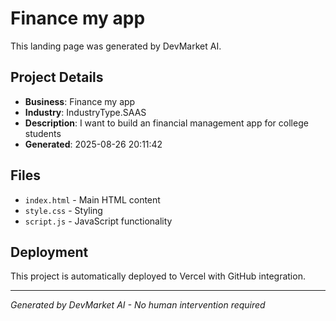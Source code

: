 # Finance my app

This landing page was generated by DevMarket AI.

## Project Details
- **Business**: Finance my app
- **Industry**: IndustryType.SAAS
- **Description**: I want to build an financial management app for college students 
- **Generated**: 2025-08-26 20:11:42

## Files
- `index.html` - Main HTML content
- `style.css` - Styling
- `script.js` - JavaScript functionality

## Deployment
This project is automatically deployed to Vercel with GitHub integration.

---
*Generated by DevMarket AI - No human intervention required*

